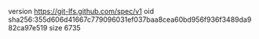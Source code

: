 version https://git-lfs.github.com/spec/v1
oid sha256:355d606d41667c779096031ef037baa8cea60bd956f936f3489da982ca97e519
size 6735

